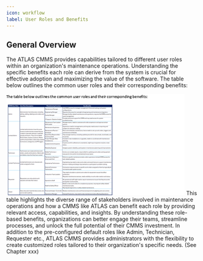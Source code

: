 ```yaml
---
icon: workflow
label: User Roles and Benefits
---
```


<!-- !!!ghost Fichier à joindre
[!file Télécharger](../static/docs/)
!!! -->

## General Overview
The ATLAS CMMS provides capabilities tailored to different user roles within an organization's maintenance operations. Understanding the specific benefits each role can derive from the system is crucial for effective adoption and maximizing the value of the software. The table below outlines the common user roles and their corresponding benefits:

![User roles](../static/img/user-roles.png)
This table highlights the diverse range of stakeholders involved in maintenance operations and how a CMMS like ATLAS can benefit each role by providing relevant access, capabilities, and insights. By understanding these role-based benefits, organizations can better engage their teams, streamline processes, and unlock the full potential of their CMMS investment.
In addition to the pre-configured default roles like Admin, Technician, Requester etc., ATLAS CMMS provides administrators with the flexibility to create customized roles tailored to their organization's specific needs. (See Chapter xxx)

<!-- 
## General Overview

## Admin Guide

### Initial Setup and Configuration
#### General Settings

### Work Orders (WO) Setting
#### WO Creation Settings
#### Completing Work Orders Settings

### Customized Roles

### Checklist Setting
#### Adding Tasks to a Checklist
##### Assigning Users or Assets (Optional)
##### Previewing the Checklist
##### Visualize or modify the details of an existing checklist

### Categories Configuration
#### Work Order Categories
#### Asset Categories
#### Meter Categories
#### Timer Categories
#### Cost Categories
#### Parts Categories
#### Add a new category

## Poeple and Teams configuration
### People configuraton
### Teams configuration

## Locations Record
### Accessing Location Details
### Viewing Location Hierarchy
### New Location Creation
### Manual Creation
### Importing from a Template
### Modify Existing Locations

## Assets Record
### Introduction to Assets
### Accessing Assets Details
### Viewing Assets Hierarchy
### New Asset Creation
### Manual Creation
### Importing from a Template

## Password Reset

## Conclusion

 -->
